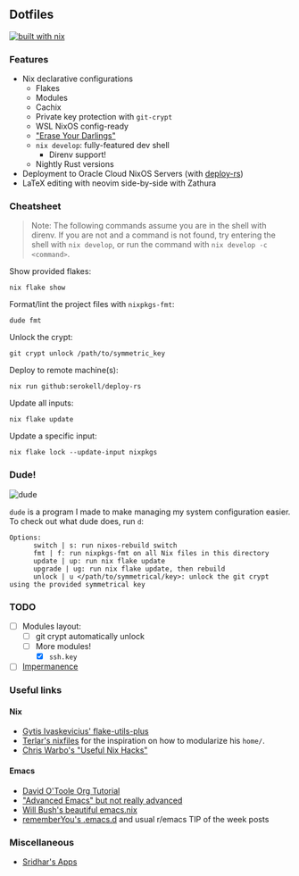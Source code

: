 ## Dotfiles

[![built with nix](https://builtwithnix.org/badge.svg)](https://builtwithnix.org)

### Features

 - Nix declarative configurations
   - Flakes
   - Modules
   - Cachix
   - Private key protection with `git-crypt`
   - WSL NixOS config-ready
   - ["Erase Your Darlings"](https://mt-caret.github.io/blog/posts/2020-06-29-optin-state.html)
   - `nix develop`: fully-featured dev shell
     - Direnv support!
   - Nightly Rust versions
 - Deployment to Oracle Cloud NixOS Servers (with [deploy-rs](https://github.com/serokell/deploy-rs))
 - LaTeX editing with neovim side-by-side with Zathura

### Cheatsheet

> Note: The following commands assume you are in the shell with direnv. If you are not and a command is not found, try entering the shell with `nix develop`, or run the command with `nix develop -c <command>`.

Show provided flakes:

```
nix flake show
```

Format/lint the project files with `nixpkgs-fmt`:

```
dude fmt
```

Unlock the crypt:

```
git crypt unlock /path/to/symmetric_key
```

Deploy to remote machine(s):

```
nix run github:serokell/deploy-rs
```

Update all inputs:

```
nix flake update
```

Update a specific input:

```
nix flake lock --update-input nixpkgs
```

### Dude!

![dude](https://upload.wikimedia.org/wikipedia/en/thumb/f/ff/SuccessKid.jpg/256px-SuccessKid.jpg)

`dude` is a program I made to make managing my system configuration easier. To check out what dude does, run `d`:

```
Options:
      switch | s: run nixos-rebuild switch
      fmt | f: run nixpkgs-fmt on all Nix files in this directory
      update | up: run nix flake update
      upgrade | ug: run nix flake update, then rebuild
      unlock | u </path/to/symmetrical/key>: unlock the git crypt using the provided symmetrical key
```

### TODO

 - [ ] Modules layout:
   - [ ] git crypt automatically unlock
   - [ ] More modules!
     - [x] `ssh.key`
 - [ ] [Impermanence](https://github.com/nix-community/impermanence)

### Useful links
 
#### Nix

 - [Gytis Ivaskevicius' flake-utils-plus](https://github.com/gytis-ivaskevicius/flake-utils-plus)
 - [Terlar's nixfiles](https://github.com/terlar/nix-config) for the inspiration on how to modularize his `home/`.
 - [Chris Warbo's "Useful Nix Hacks"](http://chriswarbo.net/projects/nixos/useful_hacks.html)

#### Emacs

 - [David O'Toole Org Tutorial](https://orgmode.org/worg/org-tutorials/orgtutorial_dto.html)
 - ["Advanced Emacs" but not really advanced](https://www.cs.cmu.edu/~15131/f17/topics/extratations/advanced-emacs.pdf)
 - [Will Bush's beautiful emacs.nix](https://github.com/willbush/system/blob/0c1aadad079f3c484a98bb43ca51f0f9eac44dc4/users/profiles/emacs.nix)
 - [rememberYou's .emacs.d](https://github.com/rememberYou/.emacs.d) and usual r/emacs TIP of the week posts

### Miscellaneous

 - [Sridhar's Apps](https://notes.srid.ca/apps)
